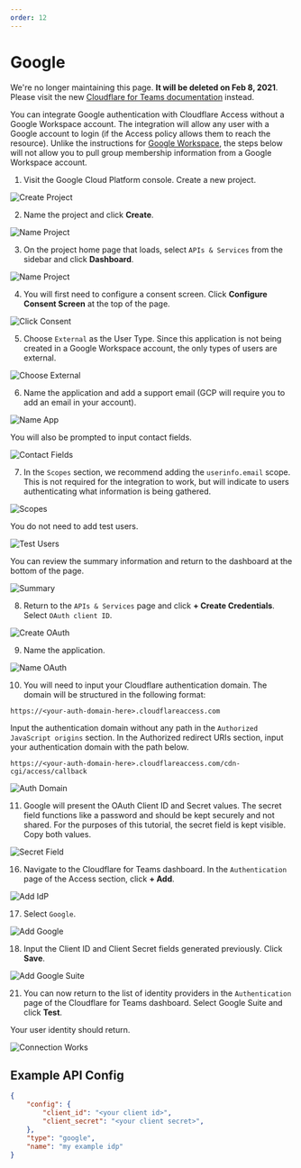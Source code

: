 ```yaml
---
order: 12
---
```


# Google

<Aside type='warning' header='⚠️ THIS PAGE IS OUTDATED'>

We're no longer maintaining this page. **It will be deleted on Feb 8, 2021**. Please visit the new [Cloudflare for Teams documentation](https://secret.wiki/cloudflare-one/teams-docs-changes) instead.

</Aside>

You can integrate Google authentication with Cloudflare Access without a Google Workspace account. The integration will allow any user with a Google account to login (if the Access policy allows them to reach the resource). Unlike the instructions for [Google Workspace](/authentication/configuring-identity-providers/gsuite), the steps below will not allow you to pull group membership information from a Google Workspace account.

1. Visit the Google Cloud Platform console. Create a new project.

![Create Project](../../static/google/create-project.png)

2. Name the project and click **Create**.

![Name Project](../../static/google/name-project.png)

3. On the project home page that loads, select `APIs & Services` from the sidebar and click **Dashboard**.

![Name Project](../../static/google/click-api-dash.png)

4. You will first need to configure a consent screen. Click **Configure Consent Screen** at the top of the page.

![Click Consent](../../static/google/click-configure-consent.png)

5. Choose `External` as the User Type. Since this application is not being created in a Google Workspace account, the only types of users are external.

![Choose External](../../static/google/choose-external.png)

6. Name the application and add a support email (GCP will require you to add an email in your account).

![Name App](../../static/google/name-app.png)

You will also be prompted to input contact fields.

![Contact Fields](../../static/google/contact-fields.png)

7. In the `Scopes` section, we recommend adding the `userinfo.email` scope. This is not required for the integration to work, but will indicate to users authenticating what information is being gathered.

![Scopes](../../static/google/scopes.png)

You do not need to add test users.

![Test Users](../../static/google/test-users.png)

You can review the summary information and return to the dashboard at the bottom of the page.

![Summary](../../static/google/consent-screen-summary.png)

8. Return to the `APIs & Services` page and click **+ Create Credentials**. Select `OAuth client ID`.

![Create OAuth](../../static/google/create-oauth.png)

9. Name the application.

![Name OAuth](../../static/google/name-oauth.png)

10. You will need to input your Cloudflare authentication domain. The domain will be structured in the following format:

```
https://<your-auth-domain-here>.cloudflareaccess.com
```

Input the authentication domain without any path in the `Authorized JavaScript origins` section. In the Authorized redirect URIs section, input your authentication domain with the path below.

```
https://<your-auth-domain-here>.cloudflareaccess.com/cdn-cgi/access/callback
```

![Auth Domain](../../static/google/auth-domain.png)

11. Google will present the OAuth Client ID and Secret values. The secret field functions like a password and should be kept securely and not shared. For the purposes of this tutorial, the secret field is kept visible. Copy both values.

![Secret Field](../../static/google/oauth-created.png)

16. Navigate to the Cloudflare for Teams dashboard. In the `Authentication` page of the Access section, click **+ Add**.

![Add IdP](../../static/google/add-idp.png)

17. Select `Google`.

![Add Google](../../static/google/add-google.png)

18. Input the Client ID and Client Secret fields generated previously. Click **Save**.

![Add Google Suite](../../static/google/input-client.png)

21. You can now return to the list of identity providers in the `Authentication` page of the Cloudflare for Teams dashboard. Select Google Suite and click **Test**.

Your user identity should return.

![Connection Works](../../static/google/connection-works.png)

## Example API Config

```json
{
    "config": {
        "client_id": "<your client id>",
        "client_secret": "<your client secret>",
    },
    "type": "google",
    "name": "my example idp"
}
